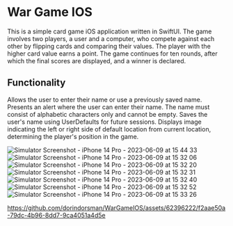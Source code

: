 # War Game IOS


This is a simple card game iOS application written in SwiftUI. The game involves two players, a user and a computer, who compete against each other by flipping cards and comparing their values. The player with the higher card value earns a point. The game continues for ten rounds, after which the final scores are displayed, and a winner is declared.

## Functionality
Allows the user to enter their name or use a previously saved name.
Presents an alert where the user can enter their name. The name must consist of alphabetic characters only and cannot be empty.
Saves the user's name using UserDefaults for future sessions.
Displays image indicating the left or right side of default location from current location, determining the player's position in the game.


![Simulator Screenshot - iPhone 14 Pro - 2023-06-09 at 15 44 33](https://github.com/dorindorsman/WarGameIOS/assets/62396222/bae0c3b8-933f-4750-bc11-425c08064b31)
![Simulator Screenshot - iPhone 14 Pro - 2023-06-09 at 15 32 06](https://github.com/dorindorsman/WarGameIOS/assets/62396222/e07fabd3-1de0-4081-baf8-933e7737bd9c)
![Simulator Screenshot - iPhone 14 Pro - 2023-06-09 at 15 32 20](https://github.com/dorindorsman/WarGameIOS/assets/62396222/3e2e410e-3cbc-4807-a046-e51e821f3b98)
![Simulator Screenshot - iPhone 14 Pro - 2023-06-09 at 15 32 31](https://github.com/dorindorsman/WarGameIOS/assets/62396222/b760ec87-5e69-40fa-9fb7-c428dea4cfbb)
![Simulator Screenshot - iPhone 14 Pro - 2023-06-09 at 15 32 40](https://github.com/dorindorsman/WarGameIOS/assets/62396222/fe835a58-1fa4-4a63-beb2-0f724bba5fd0)
![Simulator Screenshot - iPhone 14 Pro - 2023-06-09 at 15 32 52](https://github.com/dorindorsman/WarGameIOS/assets/62396222/8b8ba2d7-19f3-40ac-8730-eccd9131b354)
![Simulator Screenshot - iPhone 14 Pro - 2023-06-09 at 15 33 26](https://github.com/dorindorsman/WarGameIOS/assets/62396222/ffa2c322-5000-41f3-8f45-ab4adab6907b)



https://github.com/dorindorsman/WarGameIOS/assets/62396222/f2aae50a-79dc-4b96-8dd7-9ca4051a4d5e

